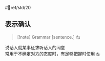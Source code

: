  #📖ref/std/20

## 表示确认  

> [!note] Grammar
> [sentence.] ね

说话人就某事征求听话人的同意  
常用于不确定对方的态度时，有足够把握时使用 [`ね`](../4.particle/1.basic%20particle/ね.md)  

